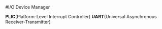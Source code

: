 #I/O Device Manager

**PLIC**(Platform-Level Interrupt Controller)
**UART**(Universal Asynchronous Receiver-Transmitter)
